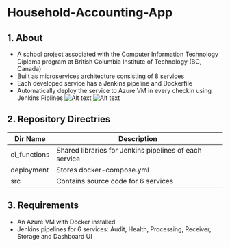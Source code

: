 # Household-Accounting-App
## 1. About
- A school project associated with the Computer Information Technology Diploma program at British Columbia Institute of Technology (BC, Canada)
- Built as microservices architecture consisting of 8 services
- Each developed service has a Jenkins pipeline and Dockerfile
- Automatically deploy the service to Azure VM in every checkin using Jenkins Piplines
![Alt text](https://i.ibb.co/M2pRhB6/household-accounting-app1.jpg)
![Alt text](https://i.ibb.co/mByscm8/household-accounting-app2.jpg)
## 2. Repository Directries
| Dir Name | Description |
| --------| --------|
| ci_functions | Shared libraries for Jenkins pipelines of each service |
| deployment | Stores docker-compose.yml |
| src |  Contains source code for 6 services |
## 3. Requirements
- An Azure VM with Docker installed 
- Jenkins pipelines for 6 services: Audit, Health, Processing, Receiver, Storage and Dashboard UI

